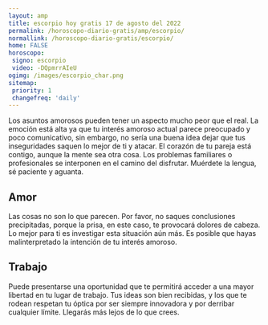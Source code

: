 ```yaml
---
layout: amp
title: escorpio hoy gratis 17 de agosto del 2022 
permalink: /horoscopo-diario-gratis/amp/escorpio/
normallink: /horoscopo-diario-gratis/escorpio/
home: FALSE
horoscopo:
 signo: escorpio
 video: -DQpmrrAIeU
ogimg: /images/escorpio_char.png
sitemap:
 priority: 1
 changefreq: 'daily'
---
```



Los asuntos amorosos pueden tener un aspecto mucho peor que el real. La emoción está alta ya que tu interés amoroso actual parece preocupado y poco comunicativo, sin embargo, no sería una buena idea dejar que tus inseguridades saquen lo mejor de ti y atacar. El corazón de tu pareja está contigo, aunque la mente sea otra cosa. Los problemas familiares o profesionales se interponen en el camino del disfrutar. Muérdete la lengua, sé paciente y aguanta.

## Amor

Las cosas no son lo que parecen. Por favor, no saques conclusiones precipitadas, porque la prisa, en este caso, te provocará dolores de cabeza. Lo mejor para ti es investigar esta situación aún más. Es posible que hayas malinterpretado la intención de tu interés amoroso.

## Trabajo

Puede presentarse una oportunidad que te permitirá acceder a una mayor libertad en tu lugar de trabajo. Tus ideas son bien recibidas, y los que te rodean respetan tu óptica por ser siempre innovadora y por derribar cualquier límite. Llegarás más lejos de lo que crees.